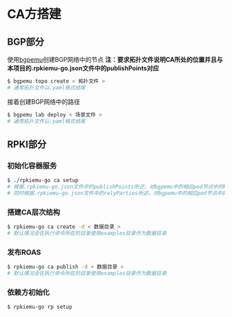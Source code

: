 # CA方搭建

## BGP部分
使用[bgpemu](https://github.com/V3rgilius/bgpemu)创建BGP网络中的节点
**注：要求拓扑文件说明CA所处的位置并且与本项目的.rpkiemu-go.json文件中的publishPoints对应**
```bash
$ bgpemu topo create < 拓扑文件 >
# 通常拓扑文件以.yaml格式结尾
```
接着创建BGP网络中的路径
```bash
$ bgpemu lab deploy < 场景文件 >
# 通常拓扑文件以.yaml格式结尾
```

## RPKI部分

### 初始化容器服务
```bash
$ ./rpkiemu-go ca setup
# 根据.rpkiemu-go.json文件中的publishPoints所述，对bgpemu中的相应pod节点中的krill容器进行初始化
# 同时根据.rpkiemu-go.json文件中的relyParties所述，对bgpemu中的相应pod节点中的routinator容器进行初始化
```

### 搭建CA层次结构
```bash
$ rpkiemu-go ca create -d < 数据目录 >
# 默认情况会在执行命令所在的目录使用examples目录作为数据目录
```

### 发布ROAS
```bash
$ rpkiemu-go ca publish -d < 数据目录 >
# 默认情况会在执行命令所在的目录使用examples目录作为数据目录
```

### 依赖方初始化
```bash
$ rpkiemu-go rp setup

```